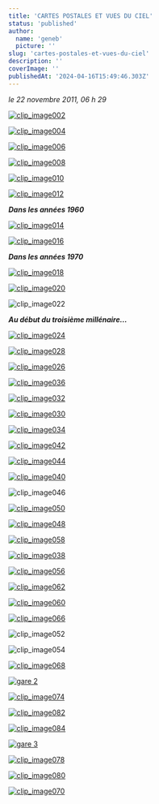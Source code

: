 ```yaml
---
title: 'CARTES POSTALES ET VUES DU CIEL'
status: 'published'
author:
  name: 'geneb'
  picture: ''
slug: 'cartes-postales-et-vues-du-ciel'
description: ''
coverImage: ''
publishedAt: '2024-04-16T15:49:46.303Z'
---
```


*le 22 novembre 2011, 06 h 29*

[![clip_image002](/images/Windows-Live-Writer/2226fe00f7c0_FA33/clip_image002_thumb.jpg "clip_image002")](/images/Windows-Live-Writer/2226fe00f7c0_FA33/clip_image002_2.jpg)

[![clip_image004](/images/Windows-Live-Writer/2226fe00f7c0_FA33/clip_image004_thumb.jpg "clip_image004")](/images/Windows-Live-Writer/2226fe00f7c0_FA33/clip_image004_2.jpg)

[![clip_image006](/images/Windows-Live-Writer/2226fe00f7c0_FA33/clip_image006_thumb.jpg "clip_image006")](/images/Windows-Live-Writer/2226fe00f7c0_FA33/clip_image006_2.jpg)

[![clip_image008](/images/Windows-Live-Writer/2226fe00f7c0_FA33/clip_image008_thumb.jpg "clip_image008")](/images/Windows-Live-Writer/2226fe00f7c0_FA33/clip_image008_2.jpg)

[![clip_image010](/images/Windows-Live-Writer/2226fe00f7c0_FA33/clip_image010_thumb.jpg "clip_image010")](/images/Windows-Live-Writer/2226fe00f7c0_FA33/clip_image010_2.jpg)

[![clip_image012](/images/Windows-Live-Writer/2226fe00f7c0_FA33/clip_image012_thumb.jpg "clip_image012")](/images/Windows-Live-Writer/2226fe00f7c0_FA33/clip_image012_2.jpg)

***Dans les années 1960***

[![clip_image014](/images/Windows-Live-Writer/2226fe00f7c0_FA33/clip_image014_thumb.jpg "clip_image014")](/images/Windows-Live-Writer/2226fe00f7c0_FA33/clip_image014_2.jpg)

[![clip_image016](/images/Windows-Live-Writer/2226fe00f7c0_FA33/clip_image016_thumb.jpg "clip_image016")](/images/Windows-Live-Writer/2226fe00f7c0_FA33/clip_image016_2.jpg)

***Dans les années 1970***

[![clip_image018](/images/Windows-Live-Writer/2226fe00f7c0_FA33/clip_image018_thumb.jpg "clip_image018")](/images/Windows-Live-Writer/2226fe00f7c0_FA33/clip_image018_2.jpg)

[![clip_image020](/images/Windows-Live-Writer/2226fe00f7c0_FA33/clip_image020_thumb.jpg "clip_image020")](/images/Windows-Live-Writer/2226fe00f7c0_FA33/clip_image020_2.jpg)

![clip_image022](/images/Windows-Live-Writer/2226fe00f7c0_FA33/clip_image022_thumb.jpg "clip_image022")

***Au début du troisième millénaire…***

[![clip_image024](/images/Windows-Live-Writer/2226fe00f7c0_FA33/clip_image024_thumb.jpg "clip_image024")](/images/Windows-Live-Writer/2226fe00f7c0_FA33/clip_image024_2.jpg)

[![clip_image028](/images/Windows-Live-Writer/2226fe00f7c0_FA33/clip_image028_thumb.jpg "clip_image028")](/images/Windows-Live-Writer/2226fe00f7c0_FA33/clip_image028_2.jpg)

[![clip_image026](/images/Windows-Live-Writer/2226fe00f7c0_FA33/clip_image026_thumb.jpg "clip_image026")](/images/Windows-Live-Writer/2226fe00f7c0_FA33/clip_image026_2.jpg)

[![clip_image036](/images/Windows-Live-Writer/2226fe00f7c0_FA33/clip_image036_thumb.jpg "clip_image036")](/images/Windows-Live-Writer/2226fe00f7c0_FA33/clip_image036_2.jpg)

[![clip_image032](/images/Windows-Live-Writer/2226fe00f7c0_FA33/clip_image032_thumb.jpg "clip_image032")](/images/Windows-Live-Writer/2226fe00f7c0_FA33/clip_image032_2.jpg)

[![clip_image030](/images/Windows-Live-Writer/2226fe00f7c0_FA33/clip_image030_thumb.jpg "clip_image030")](/images/Windows-Live-Writer/2226fe00f7c0_FA33/clip_image030_2.jpg)

[![clip_image034](/images/Windows-Live-Writer/2226fe00f7c0_FA33/clip_image034_thumb.jpg "clip_image034")](/images/Windows-Live-Writer/2226fe00f7c0_FA33/clip_image034_2.jpg)

[![clip_image042](/images/Windows-Live-Writer/2226fe00f7c0_FA33/clip_image042_thumb.jpg "clip_image042")](/images/Windows-Live-Writer/2226fe00f7c0_FA33/clip_image042_2.jpg)

[![clip_image044](/images/Windows-Live-Writer/2226fe00f7c0_FA33/clip_image044_thumb.jpg "clip_image044")](/images/Windows-Live-Writer/2226fe00f7c0_FA33/clip_image044_2.jpg)

[![clip_image040](/images/Windows-Live-Writer/2226fe00f7c0_FA33/clip_image040_thumb.jpg "clip_image040")](/images/Windows-Live-Writer/2226fe00f7c0_FA33/clip_image040_2.jpg)

![clip_image046](/images/Windows-Live-Writer/2226fe00f7c0_FA33/clip_image046_thumb.jpg "clip_image046")

[![clip_image050](/images/Windows-Live-Writer/2226fe00f7c0_FA33/clip_image050_thumb.jpg "clip_image050")](/images/Windows-Live-Writer/2226fe00f7c0_FA33/clip_image050_2.jpg)

[![clip_image048](/images/Windows-Live-Writer/2226fe00f7c0_FA33/clip_image048_thumb.jpg "clip_image048")](/images/Windows-Live-Writer/2226fe00f7c0_FA33/clip_image048_2.jpg)

[![clip_image058](/images/Windows-Live-Writer/2226fe00f7c0_FA33/clip_image058_thumb.jpg "clip_image058")](/images/Windows-Live-Writer/2226fe00f7c0_FA33/clip_image058_2.jpg)

[![clip_image038](/images/Windows-Live-Writer/2226fe00f7c0_FA33/clip_image038_thumb.jpg "clip_image038")](/images/Windows-Live-Writer/2226fe00f7c0_FA33/clip_image038_2.jpg)

[![clip_image056](/images/Windows-Live-Writer/2226fe00f7c0_FA33/clip_image056_thumb.jpg "clip_image056")](/images/Windows-Live-Writer/2226fe00f7c0_FA33/clip_image056_2.jpg)

[![clip_image062](/images/Windows-Live-Writer/2226fe00f7c0_FA33/clip_image062_thumb.jpg "clip_image062")](/images/Windows-Live-Writer/2226fe00f7c0_FA33/clip_image062_2.jpg)

[![clip_image060](/images/Windows-Live-Writer/2226fe00f7c0_FA33/clip_image060_thumb.jpg "clip_image060")](/images/Windows-Live-Writer/2226fe00f7c0_FA33/clip_image060_2.jpg)

[![clip_image066](/images/Windows-Live-Writer/2226fe00f7c0_FA33/clip_image066_thumb.jpg "clip_image066")](/images/Windows-Live-Writer/2226fe00f7c0_FA33/clip_image066_2.jpg)

![clip_image052](/images/Windows-Live-Writer/2226fe00f7c0_FA33/clip_image052_thumb.jpg "clip_image052")

![clip_image054](/images/Windows-Live-Writer/2226fe00f7c0_FA33/clip_image054_thumb.jpg "clip_image054")

[![clip_image068](/images/Windows-Live-Writer/2226fe00f7c0_FA33/clip_image068_thumb.jpg "clip_image068")](/images/Windows-Live-Writer/2226fe00f7c0_FA33/clip_image068_2.jpg)

[![gare 2](/images/Windows-Live-Writer/2226fe00f7c0_FA33/gare_2_thumb.jpg "gare 2")](/images/Windows-Live-Writer/2226fe00f7c0_FA33/gare_2_2.jpg)

[![clip_image074](/images/Windows-Live-Writer/2226fe00f7c0_FA33/clip_image074_thumb.jpg "clip_image074")](/images/Windows-Live-Writer/2226fe00f7c0_FA33/clip_image074_2.jpg)

[![clip_image082](/images/Windows-Live-Writer/2226fe00f7c0_FA33/clip_image082_thumb.jpg "clip_image082")](/images/Windows-Live-Writer/2226fe00f7c0_FA33/clip_image082_2.jpg)

[![clip_image084](/images/Windows-Live-Writer/2226fe00f7c0_FA33/clip_image084_thumb.jpg "clip_image084")](/images/Windows-Live-Writer/2226fe00f7c0_FA33/clip_image084_2.jpg)

[![gare 3](/images/Windows-Live-Writer/2226fe00f7c0_FA33/gare_3_thumb.jpg "gare 3")](/images/Windows-Live-Writer/2226fe00f7c0_FA33/gare_3_2.jpg)

[![clip_image078](/images/Windows-Live-Writer/2226fe00f7c0_FA33/clip_image078_thumb.jpg "clip_image078")](/images/Windows-Live-Writer/2226fe00f7c0_FA33/clip_image078_2.jpg)

[![clip_image080](/images/Windows-Live-Writer/2226fe00f7c0_FA33/clip_image080_thumb.jpg "clip_image080")](/images/Windows-Live-Writer/2226fe00f7c0_FA33/clip_image080_2.jpg)

[![clip_image070](/images/Windows-Live-Writer/2226fe00f7c0_FA33/clip_image070_thumb.jpg "clip_image070")](/images/Windows-Live-Writer/2226fe00f7c0_FA33/clip_image070_2.jpg)
